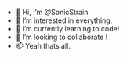 - 👋 Hi, I’m @SonicStrain
- 👀 I’m interested in everything.
- 🌱 I’m currently learning to code!
- 💞️ I’m looking to collaborate !
- 📫 Yeah thats all.

<!---
SonicStrain/SonicStrain is a ✨ special ✨ repository because its `README.md` (this file) appears on your GitHub profile.
You can click the Preview link to take a look at your changes.
--->
